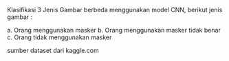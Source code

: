 Klasifikasi 3 Jenis Gambar berbeda menggunakan model CNN, berikut jenis gambar :

a. Orang menggunakan masker
b. Orang menggunakan masker tidak benar
c. Orang tidak menggunakan masker

sumber dataset dari kaggle.com
